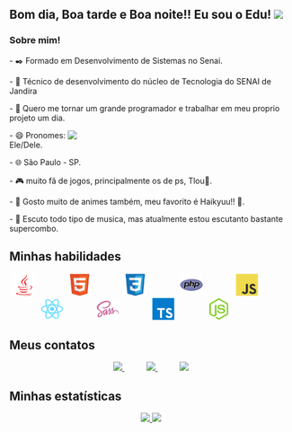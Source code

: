 ## Bom dia, Boa tarde e Boa noite!! Eu sou o Edu! <img src="https://raw.githubusercontent.com/iampavangandhi/iampavangandhi/master/gifs/Hi.gif" width="30px">

### Sobre mim!
<div style="display: inline_block"  >
  
  
<p> - ✒️ Formado em Desenvolvimento de Sistemas no Senai. </p>
<p> - 🎯 Técnico de desenvolvimento do núcleo de Tecnologia do SENAI de Jandira </p>
<p> - 📓 Quero me tornar um grande programador e trabalhar em meu proprio projeto um dia. </p>
  <img src="https://i1.wp.com/media.giphy.com/media/NfBQ73MtvPJS/source.gif?resize=500%2C281&ssl=1" width="400px" align="right">
<p> - 😄 Pronomes: Ele/Dele. </p>
<p> - 🌐 São Paulo - SP. </p>
<p> - 🎮 muito fã de jogos, principalmente os de ps, Tlou🥰. </p>
<p> - 🗾 Gosto muito de animes também, meu favorito é Haikyuu!! 🏐. </p>
<p> - 🎵 Escuto todo tipo de musica, mas atualmente estou escutanto bastante supercombo.
  
</div>

## Minhas habilidades 
<div align="center">
  <img height="40" src="https://raw.githubusercontent.com/devicons/devicon/master/icons/java/java-plain.svg">
  &nbsp;&nbsp;&nbsp;&nbsp;&nbsp;&nbsp;&nbsp;&nbsp;&nbsp;&nbsp;&nbsp;&nbsp;&nbsp;
  <img height="40" src="https://raw.githubusercontent.com/devicons/devicon/master/icons/html5/html5-original.svg">
  &nbsp;&nbsp;&nbsp;&nbsp;&nbsp;&nbsp;&nbsp;&nbsp;&nbsp;&nbsp;&nbsp;&nbsp;&nbsp;
  <img height="40" src="https://raw.githubusercontent.com/devicons/devicon/master/icons/css3/css3-original.svg">
  &nbsp;&nbsp;&nbsp;&nbsp;&nbsp;&nbsp;&nbsp;&nbsp;&nbsp;&nbsp;&nbsp;&nbsp;&nbsp;
  <img height="40" src="https://github.com/devicons/devicon/blob/master/icons/php/php-original.svg">
  &nbsp;&nbsp;&nbsp;&nbsp;&nbsp;&nbsp;&nbsp;&nbsp;&nbsp;&nbsp;&nbsp;&nbsp;&nbsp;
  <img height="40" src="https://github.com/devicons/devicon/blob/master/icons/javascript/javascript-original.svg">
  &nbsp;&nbsp;&nbsp;&nbsp;&nbsp;&nbsp;&nbsp;&nbsp;&nbsp;&nbsp;&nbsp;&nbsp;&nbsp;
  <img height="40" src="https://raw.githubusercontent.com/devicons/devicon/1119b9f84c0290e0f0b38982099a2bd027a48bf1/icons/react/react-original.svg">
  &nbsp;&nbsp;&nbsp;&nbsp;&nbsp;&nbsp;&nbsp;&nbsp;&nbsp;&nbsp;&nbsp;&nbsp;&nbsp;
    <img height="40" src="https://raw.githubusercontent.com/devicons/devicon/1119b9f84c0290e0f0b38982099a2bd027a48bf1/icons/sass/sass-original.svg">
  &nbsp;&nbsp;&nbsp;&nbsp;&nbsp;&nbsp;&nbsp;&nbsp;&nbsp;&nbsp;&nbsp;&nbsp;&nbsp;
      <img height="40" src="https://raw.githubusercontent.com/devicons/devicon/1119b9f84c0290e0f0b38982099a2bd027a48bf1/icons/typescript/typescript-original.svg">
  &nbsp;&nbsp;&nbsp;&nbsp;&nbsp;&nbsp;&nbsp;&nbsp;&nbsp;&nbsp;&nbsp;&nbsp;&nbsp;
        <img height="40" src="https://raw.githubusercontent.com/devicons/devicon/1119b9f84c0290e0f0b38982099a2bd027a48bf1/icons/nodejs/nodejs-original.svg">
  &nbsp;&nbsp;&nbsp;&nbsp;&nbsp;&nbsp;&nbsp;&nbsp;&nbsp;&nbsp;&nbsp;&nbsp;&nbsp;
</div>

## Meus contatos 

<p align="center">
    <a href="https://github.com/EduSan1">
        <img  src="https://img.shields.io/badge/github-%23100000.svg?&style=for-the-badge&logo=github&logoColor=white&link=mailto:https://github.com/teteusAraujo">
    </a>
    &nbsp;&nbsp;&nbsp;&nbsp;&nbsp;&nbsp;&nbsp;&nbsp;&nbsp;
    <a href="mailto:edusan3456@gmail.com">
        <img src="https://img.shields.io/badge/gmail-D14836?&style=for-the-badge&logo=gmail&logoColor=white&link=mailto:mateusaraujo996@gmail.com">
    </a>
    &nbsp;&nbsp;&nbsp;&nbsp;&nbsp;&nbsp;&nbsp;&nbsp;&nbsp;
    <a href="https://www.linkedin.com/in/eduardo-santos-05574a207/">
        <img src="https://img.shields.io/badge/linkedin-%230077B5.svg?&style=for-the-badge&logo=linkedin&logoColor=white&link=mailto:https://www.linkedin.com/in/mateusaraujobarros/">
    </a>
</p>

<p align="center"> 
  
## Minhas estatísticas
  <div align="center">
  <a href="https://github.com/EduSan1">
  <img height="180em" src="https://github-readme-stats.vercel.app/api?username=EduSan1&show_icons=true&theme=tokyonight&include_all_commits=true&count_private=true"/>
  <img height="180em" src="https://github-readme-stats.vercel.app/api/top-langs/?username=EduSan1&layout=compact&langs_count=7&theme=tokyonight"/>
    </div>
